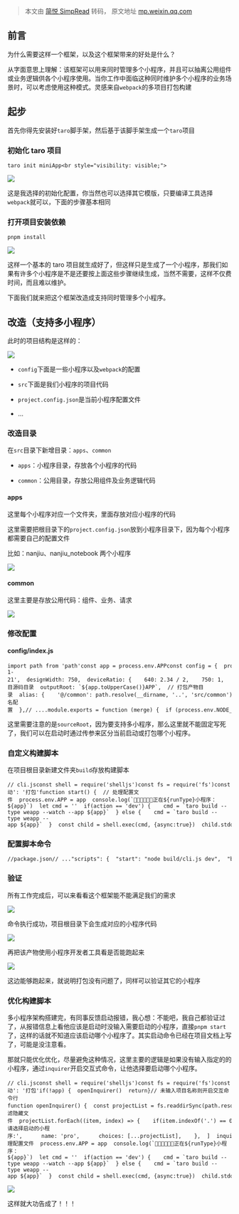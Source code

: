> 本文由 [简悦 SimpRead](http://ksria.com/simpread/) 转码， 原文地址 [mp.weixin.qq.com](https://mp.weixin.qq.com/s/ya1nyfVda2VjlJ1gKaB8IQ)

前言
--

为什么需要这样一个框架，以及这个框架带来的好处是什么？

从字面意思上理解：该框架可以用来同时管理多个小程序，并且可以抽离公用组件或业务逻辑供各个小程序使用。当你工作中面临这种同时维护多个小程序的业务场景时，可以考虑使用这种模式。灵感来自`webpack`的多项目打包构建

起步
--

首先你得先安装好`taro`脚手架，然后基于该脚手架生成一个`taro`项目

### 初始化 taro 项目

```
taro init miniApp<br style="visibility: visible;">
```

![](https://mmbiz.qpic.cn/sz_mmbiz_png/aw5KtMic7pia42wrF7eQFqgqh1DpibubLuHkemLnLPzU6ynohf4dxbC2czib6Rwo8COYbzBdZSbDLe49GEck4B1R8g/640?wx_fmt=png&from=appmsg)

这是我选择的初始化配置，你当然也可以选择其它模版，只要编译工具选择`webpack`就可以，下面的步骤基本相同

### 打开项目安装依赖

```
pnpm install
```

![](https://mmbiz.qpic.cn/sz_mmbiz_png/aw5KtMic7pia42wrF7eQFqgqh1DpibubLuHBm23HtqsPKEdn3tEA3YSV6Gic2ty3rvXXx3mJK2lbFOnYoYzolOTpDw/640?wx_fmt=png&from=appmsg)

这样一个基本的 taro 项目就生成好了，但这样只是生成了一个小程序，那我们如果有许多个小程序是不是还要按上面这些步骤继续生成，当然不需要，这样不仅费时间，而且难以维护。

下面我们就来把这个框架改造成支持同时管理多个小程序。

改造（支持多小程序）
----------

此时的项目结构是这样的：

![](https://mmbiz.qpic.cn/sz_mmbiz_png/aw5KtMic7pia42wrF7eQFqgqh1DpibubLuH8I9iczhgX77VOn58ANwlLYFEWBQZ9TiaZpx7LicpTZvjujvl2iadat941Q/640?wx_fmt=png&from=appmsg)

*   `config`下面是一些小程序以及`webpack`的配置
    
*   `src`下面是我们小程序的项目代码
    
*   `project.config.json`是当前小程序配置文件
    
*   ...
    

### 改造目录

在`src`目录下新增目录：`apps`、`common`

*   `apps`：小程序目录，存放各个小程序的代码
    
*   `common`：公用目录，存放公用组件及业务逻辑代码
    

#### apps

这里每个小程序对应一个文件夹，里面存放对应小程序的代码

这里需要把根目录下的`project.config.json`放到小程序目录下，因为每个小程序都需要自己的配置文件

比如：nanjiu、nanjiu_notebook 两个小程序

![](https://mmbiz.qpic.cn/sz_mmbiz_png/aw5KtMic7pia42wrF7eQFqgqh1DpibubLuHtYYOUac9vSnbWq06vibQAsu8GbwA9ibMnuPWXEs0HRyjFZnGA0HI4rfw/640?wx_fmt=png&from=appmsg)

#### common

这里主要是存放公用代码：组件、业务、请求

![](https://mmbiz.qpic.cn/sz_mmbiz_png/aw5KtMic7pia42wrF7eQFqgqh1DpibubLuHfJ4opDluQZWdCNTQtcC8NG3LrWA6MFOsmEo3mYwshEzZ26qTblnoFw/640?wx_fmt=png&from=appmsg)

### 修改配置

#### config/index.js

```
import path from 'path'const app = process.env.APPconst config = {  projectName: 'mini_app',  date: '2024-1-21',  designWidth: 750,  deviceRatio: {    640: 2.34 / 2,    750: 1,    828: 1.81 / 2  },  sourceRoot: `src/apps/${app}`, // 项目源码目录  outputRoot: `${app.toUpperCase()}APP`,  // 打包产物目录  alias: {    '@/common': path.resolve(__dirname, '..', 'src/common'), // 别名配置  },// ....module.exports = function (merge) {  if (process.env.NODE_ENV === 'development') {    return merge({}, config, require('./dev'))  }  return merge({}, config, require('./prod'))}
```

这里需要注意的是`sourceRoot`，因为要支持多小程序，那么这里就不能固定写死了，我们可以在启动时通过传参来区分当前启动或打包哪个小程序。

### 自定义构建脚本

在项目根目录新建文件夹`build`存放构建脚本

```
// cli.jsconst shell = require('shelljs')const fs = require('fs')const path = require('path')const inquirer = require('inquirer')const action = process.argv[2]let app =  process.argv[3]const runType = action == 'dev' ? '启动': '打包'function start() {  // 处理配置文件  process.env.APP = app  console.log(`🚀🚀🚀🚀🚀🚀正在${runType}小程序：${app}`)  let cmd = ''  if(action == 'dev') {    cmd = `taro build --type weapp --watch --app ${app}`  } else {    cmd = `taro build --type weapp --app ${app}`  }  const child = shell.exec(cmd, {async:true})  child.stdout.on('data', function() {    // console.log(data)  })}// ...start()
```

### 配置脚本命令

```
//package.json// ..."scripts": {  "start": "node build/cli.js dev",  "build": "node build/cli.js build",}
```

### 验证

所有工作完成后，可以来看看这个框架能不能满足我们的需求

![](https://mmbiz.qpic.cn/sz_mmbiz_png/aw5KtMic7pia42wrF7eQFqgqh1DpibubLuH53am8fzYfZK0Rh591nA9YU5icvhdxR5SwzLguCPdOJ1ruRicJmUiaDTibA/640?wx_fmt=png&from=appmsg)

命令执行成功，项目根目录下会生成对应的小程序代码

![](https://mmbiz.qpic.cn/sz_mmbiz_png/aw5KtMic7pia42wrF7eQFqgqh1DpibubLuHFSh4ibrfibcIiayhaicpNoBLJrFRqG4UZUxZlYT2PkQdAqdEAIiaHibvx3Aw/640?wx_fmt=png&from=appmsg)

再把该产物使用小程序开发者工具看是否能跑起来

![](https://mmbiz.qpic.cn/sz_mmbiz_png/aw5KtMic7pia42wrF7eQFqgqh1DpibubLuHSDCKW0gqjT1RlO1ReL0sQfB6pvBRSDfVd01YGGjA5JMRHldx9zB7Vg/640?wx_fmt=png&from=appmsg)

这边能够跑起来，就说明打包没有问题了，同样可以验证其它的小程序

### 优化构建脚本

多小程序架构搭建完，有同事反馈启动报错，我心想：不能吧，我自己都验证过了，从报错信息上看他应该是启动时没输入需要启动的小程序，直接`pnpm start`了，这样的话就不知道应该启动哪个小程序了。其实启动命令已经在项目文档上写了，可能是没注意看。

那就只能优化优化，尽量避免这种情况，这里主要的逻辑是如果没有输入指定的的小程序，通过`inquirer`开启交互式命令，让他选择要启动哪个小程序。

```
// cli.jsconst shell = require('shelljs')const fs = require('fs')const path = require('path')const inquirer = require('inquirer')const action = process.argv[2]let app =  process.argv[3]const runType = action == 'dev' ? '启动': '打包'if(!app) {  openInquirer()  return}// 未输入项目名称则开启交互命令行function openInquirer() {  const projectList = fs.readdirSync(path.resolve(__dirname, '../src/apps'))  // 过滤隐藏文件  projectList.forEach((item, index) => {    if(item.indexOf('.') == 0) {      projectList.splice(index, 1)    }  })  const promptList = [    {      type: 'list',      message: '🚗请选择启动的小程序:',      name: 'pro',      choices: [...projectList],    },  ]  inquirer.prompt(promptList).then((answers) => {    app = answers.pro    start()  })}function start() {  // 处理配置文件  process.env.APP = app  console.log(`🚀🚀🚀🚀🚀🚀正在${runType}小程序：${app}`)  let cmd = ''  if(action == 'dev') {    cmd = `taro build --type weapp --watch --app ${app}`  } else {    cmd = `taro build --type weapp --app ${app}`  }  const child = shell.exec(cmd, {async:true})  child.stdout.on('data', function() {    // console.log(data)  })}start()
```

![](https://mmbiz.qpic.cn/sz_mmbiz_png/aw5KtMic7pia42wrF7eQFqgqh1DpibubLuH5NLkFpGSax4TyMDecYl34b5libX5cdo4RnRlA84wqcOvicjEgF5uuia7Q/640?wx_fmt=png&from=appmsg)

这样就大功告成了！！！